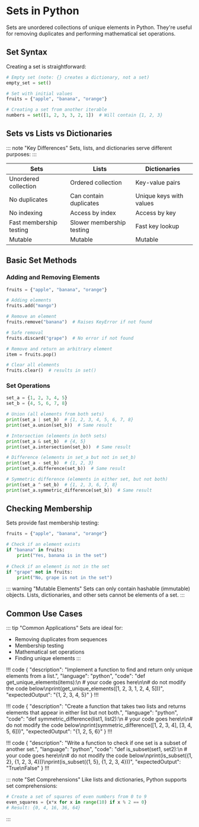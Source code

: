 # Sets in Python

Sets are unordered collections of unique elements in Python. They're useful for removing duplicates and performing mathematical set operations.

## Set Syntax

Creating a set is straightforward:

``` python
# Empty set (note: {} creates a dictionary, not a set)
empty_set = set()

# Set with initial values
fruits = {"apple", "banana", "orange"}

# Creating a set from another iterable
numbers = set([1, 2, 3, 3, 2, 1])  # Will contain {1, 2, 3}
```

## Sets vs Lists vs Dictionaries

::: note "Key Differences"
Sets, lists, and dictionaries serve different purposes:
:::

| Sets | Lists | Dictionaries            |
|------|-------|-------------------------|
| Unordered collection | Ordered collection | Key-value pairs         |
| No duplicates | Can contain duplicates | Unique keys with values |
| No indexing | Access by index | Access by key           |
| Fast membership testing | Slower membership testing | Fast key lookup         |
| Mutable | Mutable | Mutable                 |

## Basic Set Methods

### Adding and Removing Elements

``` python
fruits = {"apple", "banana", "orange"}

# Adding elements
fruits.add("mango")

# Remove an element
fruits.remove("banana")  # Raises KeyError if not found

# Safe removal
fruits.discard("grape")  # No error if not found

# Remove and return an arbitrary element
item = fruits.pop()

# Clear all elements
fruits.clear()  # results in set()
```

### Set Operations

``` python
set_a = {1, 2, 3, 4, 5}
set_b = {4, 5, 6, 7, 8}

# Union (all elements from both sets)
print(set_a | set_b)  # {1, 2, 3, 4, 5, 6, 7, 8}
print(set_a.union(set_b))  # Same result

# Intersection (elements in both sets)
print(set_a & set_b)  # {4, 5}
print(set_a.intersection(set_b))  # Same result

# Difference (elements in set_a but not in set_b)
print(set_a - set_b)  # {1, 2, 3}
print(set_a.difference(set_b))  # Same result

# Symmetric difference (elements in either set, but not both)
print(set_a ^ set_b)  # {1, 2, 3, 6, 7, 8}
print(set_a.symmetric_difference(set_b))  # Same result
```

## Checking Membership

Sets provide fast membership testing:

``` python
fruits = {"apple", "banana", "orange"}

# Check if an element exists
if "banana" in fruits:
    print("Yes, banana is in the set")
    
# Check if an element is not in the set
if "grape" not in fruits:
    print("No, grape is not in the set")
```

::: warning "Mutable Elements"
Sets can only contain hashable (immutable) objects. Lists, dictionaries, and other sets cannot be elements of a set.
:::

## Common Use Cases

::: tip "Common Applications"
Sets are ideal for:
- Removing duplicates from sequences
- Membership testing
- Mathematical set operations
- Finding unique elements
  :::

!!! code
{
"description": "Implement a function to find and return only unique elements from a list.",
"language": "python",
"code": "def get_unique_elements(items):\n    # your code goes here\n\n# do not modify the code below\nprint(get_unique_elements([1, 2, 3, 1, 2, 4, 5]))",
"expectedOutput": "{1, 2, 3, 4, 5}"
}
!!!

!!! code
{
"description": "Create a function that takes two lists and returns elements that appear in either list but not both.",
"language": "python",
"code": "def symmetric_difference(list1, list2):\n    # your code goes here\n\n# do not modify the code below\nprint(symmetric_difference([1, 2, 3, 4], [3, 4, 5, 6]))",
"expectedOutput": "{1, 2, 5, 6}"
}
!!!

!!! code
{
"description": "Write a function to check if one set is a subset of another set.",
"language": "python",
"code": "def is_subset(set1, set2):\n    # your code goes here\n\n# do not modify the code below\nprint(is_subset({1, 2}, {1, 2, 3, 4}))\nprint(is_subset({1, 5}, {1, 2, 3, 4}))",
"expectedOutput": "True\nFalse"
}
!!!

::: note "Set Comprehensions"
Like lists and dictionaries, Python supports set comprehensions:

``` python
# Create a set of squares of even numbers from 0 to 9
even_squares = {x*x for x in range(10) if x % 2 == 0}
# Result: {0, 4, 16, 36, 64}
```
:::

